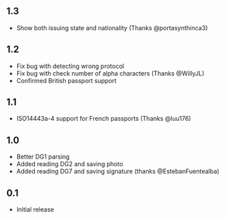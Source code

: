 ## 1.3
 - Show both issuing state and nationality (Thanks @portasynthinca3)
## 1.2
 - Fix bug with detecting wrong protocol
 - Fix bug with check number of alpha characters (Thanks @WillyJL)
 - Confirmed British passport support
## 1.1
 - ISO14443a-4 support for French passports (Thanks @luu176)
## 1.0
 - Better DG1 parsing
 - Added reading DG2 and saving photo
 - Added reading DG7 and saving signature (thanks @EstebanFuentealba)
## 0.1
 - Initial release
